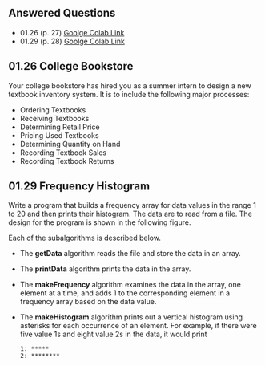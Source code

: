 ## Answered Questions
* 01.26 (p. 27) [Goolge Colab Link](https://colab.research.google.com/drive/1L_1edMTQoxNpaORDb39GBCKvNYPq-n37)
* 01.29 (p. 28) [Goolge Colab Link](https://colab.research.google.com/drive/1momeEad6dNJAG_lafe7i33nVzP7_JkhL)

## 01.26 College Bookstore
Your college bookstore has hired you as a summer intern to design a new textbook inventory system. It is to include the following major processes:

- Ordering Textbooks
- Receiving Textbooks
- Determining Retail Price
- Pricing Used Textbooks
- Determining Quantity on Hand
- Recording Textbook Sales
- Recording Textbook Returns

## 01.29 Frequency Histogram
Write a program that builds a frequency array for data values in the range 1 to 20 and then prints their histogram. The data are to read from a file. The design for the program is shown in the following figure. 

Each of the subalgorithms is described below.

- The **getData** algorithm reads the file and store the data in an array.
- The **printData** algorithm prints the data in the array.
- The **makeFrequency** algorithm examines the data in the array, one element at a time, and adds 1 to the corresponding element in a frequency array based on the data value.
- The **makeHistogram** algorithm prints out a vertical histogram using asterisks for each occurrence of an element. For example, if there were five value 1s and eight value 2s in the data, it would print

    ```
    1: *****
    2: ********
    ```